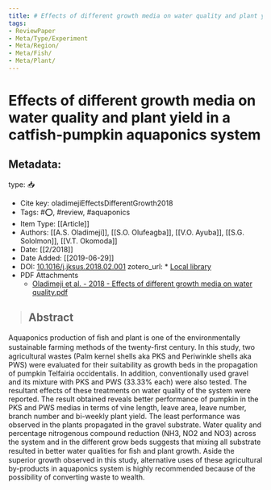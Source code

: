 ```yaml
---
title: # Effects of different growth media on water quality and plant yield in a catfish-pumpkin aquaponics system
tags:
- ReviewPaper
- Meta/Type/Experiment
- Meta/Region/
- Meta/Fish/
- Meta/Plant/
---
```


# Effects of different growth media on water quality and plant yield in a catfish-pumpkin aquaponics system

## Metadata:

type: 📥
* Cite key: oladimejiEffectsDifferentGrowth2018
* Tags: #⭕, #review, #aquaponics
* Item Type: [[Article]]
* Authors: [[A.S. Oladimeji]], [[S.O. Olufeagba]], [[V.O. Ayuba]], [[S.G. Sololmon]], [[V.T. Okomoda]]
* Date: [[2/2018]]
* Date Added: [[2019-06-29]]
* DOI: [10.1016/j.jksus.2018.02.001](https://doi.org/10.1016/j.jksus.2018.02.001)
zotero_url: * [Local library](zotero://select/items/1_J6J87SPP)
* PDF Attachments
	- [Oladimeji et al. - 2018 - Effects of different growth media on water quality.pdf](zotero://open-pdf/library/items/MDSZ6Z75)

>## Abstract

Aquaponics production of ﬁsh and plant is one of the environmentally sustainable farming methods of the twenty-ﬁrst century. In this study, two agricultural wastes (Palm kernel shells aka PKS and Periwinkle shells aka PWS) were evaluated for their suitability as growth beds in the propagation of pumpkin Telfairia occidentalis. In addition, conventionally used gravel and its mixture with PKS and PWS (33.33% each) were also tested. The resultant effects of these treatments on water quality of the system were reported. The result obtained reveals better performance of pumpkin in the PKS and PWS medias in terms of vine length, leave area, leave number, branch number and bi-weekly plant yield. The least performance was observed in the plants propagated in the gravel substrate. Water quality and percentage nitrogenous compound reduction (NH3, NO2 and NO3) across the system and in the different grow beds suggests that mixing all substrate resulted in better water qualities for ﬁsh and plant growth. Aside the superior growth observed in this study, alternative uses of these agricultural by-products in aquaponics system is highly recommended because of the possibility of converting waste to wealth.


